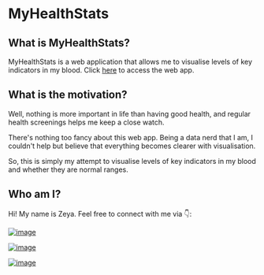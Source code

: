 # MyHealthStats

## What is MyHealthStats?

MyHealthStats is a web application that allows me to visualise levels of key indicators in my blood. Click [here](https://share.streamlit.io/zeyalt/myhealthstats/app.py) to access the web app.

## What is the motivation?

Well, nothing is more important in life than having good health, and regular health screenings helps me keep a close watch.

There's nothing too fancy about this web app. Being a data nerd that I am, I couldn't help but believe that everything becomes clearer with visualisation. 

So, this is simply my attempt to visualise levels of key indicators in my blood and whether they are normal ranges.  

## Who am I?

Hi! My name is Zeya. Feel free to connect with me via 👇:

[![image](https://img.shields.io/badge/LinkedIn-0077B5?style=for-the-badge&logo=linkedin&logoColor=white)](https://www.linkedin.com/in/zeyalt/) 

[![image](https://img.shields.io/badge/Twitter-1DA1F2?style=for-the-badge&logo=twitter&logoColor=white)](https://twitter.com/zeyalt_) 

[![image](https://img.shields.io/badge/Medium-12100E?style=for-the-badge&logo=medium&logoColor=white)](https://zeyalt.medium.com/)
